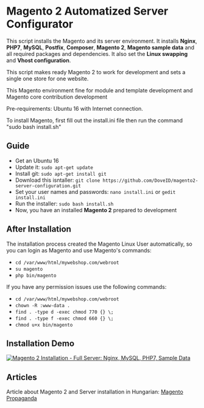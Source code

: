 # Magento 2 Automatized Server Configurator

This script installs the Magento and its server environment. It installs **Nginx**, **PHP7**, **MySQL**, **Postfix**, **Composer**, **Magento 2**, **Magento sample data** and all
required packages and dependencies. It also set the **Linux swapping** and **Vhost configuration**.

This script makes ready Magento 2 to work for development and sets a single one store for one website.

This Magento environment fine for module and template development and Magento core contribution development

Pre-requirements: Ubuntu 16 with Internet connection.

To install Magento, first fill out the install.ini file then run the command "sudo bash install.sh"

## Guide

* Get an Ubuntu 16
* Update it: `sudo apt-get update`
* Install git: `sudo apt-get install git`
* Download this isntaller: `git clone https://github.com/DoveID/magento2-server-configuration.git`
* Set your user names and passwords: `nano install.ini` or `gedit install.ini`
* Run the installer: `sudo bash install.sh`
* Now, you have an installed **Magento 2** prepared to development

## After Installation

The installation process created the Magento Linux User automatically, so you can login as Magento and use Magento's commands:
* `cd /var/www/html/mywebshop.com/webroot`
* `su magento`
* `php bin/magento`

If you have any permission issues use the following commands:
* `cd /var/www/html/mywebshop.com/webroot`
* `chown -R :www-data .`
* `find . -type d -exec chmod 770 {} \;`
* `find . -type f -exec chmod 660 {} \;`
* `chmod u+x bin/magento`

## Installation Demo

[![Magento 2 Installation - Full Server: Nginx, MySQL, PHP7, Sample Data](http://img.youtube.com/vi/Z34udaRg4mE/0.jpg)](http://www.youtube.com/watch?v=Z34udaRg4mE)

## Articles

Article about Magento 2 and Server installation in Hungarian: [Magento Propaganda](http://youama.hu/magento-propaganda/telepites-fejleszteshez-magento-2)

